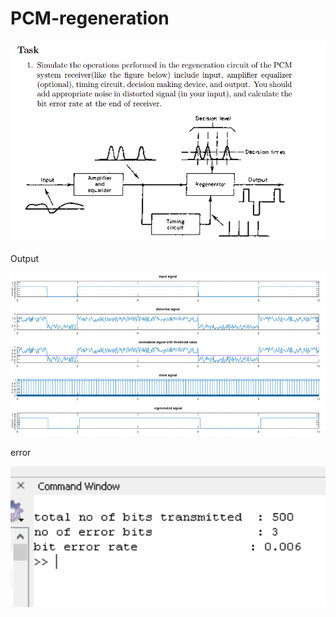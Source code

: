 # PCM-regeneration
![alt text](https://github.com/shinu-shaji/PCM-regeneration/blob/main/question.png)

Output

![alt text](https://github.com/shinu-shaji/PCM-regeneration/blob/main/output.png)

error

![alt text](https://github.com/shinu-shaji/PCM-regeneration/blob/main/error.png)
